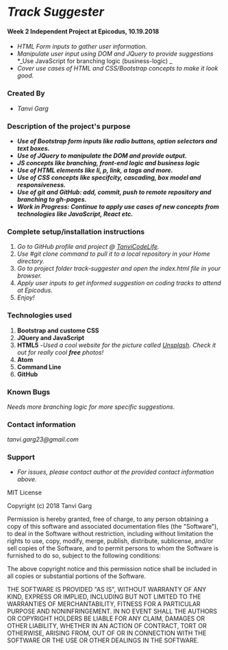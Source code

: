 # _Track Suggester_
#### Week 2 Independent Project at Epicodus, 10.19.2018
* _HTML Form inputs to gather user information._
* _Manipulate user input using DOM and JQuery to provide suggestions_
*_Use JavaScript for branching logic (business-logic) _
* _Cover use cases of HTML and CSS/Bootstrap concepts to make it look good._

### Created By
* _Tanvi Garg_

### Description of the project's purpose
* _**Use of Bootstrap form inputs like radio buttons, option selectors and text boxes.**_
* _**Use of JQuery to manipulate the DOM and provide output.**_
* _**JS concepts like branching, front-end logic and business logic**_
* _**Use of HTML elements like li, p, link, a tags and more.**_
* _**Use of CSS concepts like specifcity, cascading, box model and responsiveness.**_
* _**Use of git and GitHub: add, commit, push to remote repository and branching to gh-pages.**_
* _**Work in Progress: Continue to apply use cases of new concepts from technologies like JavaScript, React etc.**_

### Complete setup/installation instructions
1. _Go to GitHub profile and project @ [TanviCodeLife](https://github.com/TanviCodeLife/track-suggester)._
2. _Use #git clone <project url> command to pull it to a local repository in your Home directory._
3. _Go to project folder track-suggester and open the index.html file in your browser._
4. _Apply user inputs to get informed suggestion on coding tracks to attend at Epicodus._
4. _Enjoy!_

### Technologies used
1. **Bootstrap and custome CSS**
2. **JQuery and JavaScript**
3. **HTML5** -_Used a cool website for the picture called [Unsplash](https://unsplash.com/). Check it out for really cool **free** photos!_
4. **Atom**
5. **Command Line**
6. **GitHub**

### Known Bugs
_Needs more branching logic for more specific suggestions._

### Contact information
_tanvi.garg23@gmail.com_

### Support
* _For issues, please contact author at the provided contact information above._

MIT License

Copyright (c) 2018 Tanvi Garg

Permission is hereby granted, free of charge, to any person obtaining a copy
of this software and associated documentation files (the "Software"), to deal
in the Software without restriction, including without limitation the rights
to use, copy, modify, merge, publish, distribute, sublicense, and/or sell
copies of the Software, and to permit persons to whom the Software is
furnished to do so, subject to the following conditions:

The above copyright notice and this permission notice shall be included in all
copies or substantial portions of the Software.

THE SOFTWARE IS PROVIDED "AS IS", WITHOUT WARRANTY OF ANY KIND, EXPRESS OR
IMPLIED, INCLUDING BUT NOT LIMITED TO THE WARRANTIES OF MERCHANTABILITY,
FITNESS FOR A PARTICULAR PURPOSE AND NONINFRINGEMENT. IN NO EVENT SHALL THE
AUTHORS OR COPYRIGHT HOLDERS BE LIABLE FOR ANY CLAIM, DAMAGES OR OTHER
LIABILITY, WHETHER IN AN ACTION OF CONTRACT, TORT OR OTHERWISE, ARISING FROM,
OUT OF OR IN CONNECTION WITH THE SOFTWARE OR THE USE OR OTHER DEALINGS IN THE
SOFTWARE.
